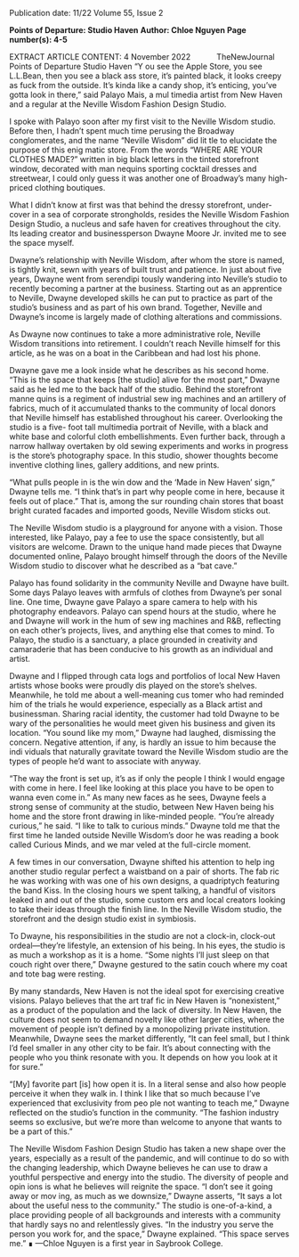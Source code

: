 Publication date: 11/22
Volume 55, Issue 2

**Points of Departure: Studio Haven**
**Author: Chloe Nguyen**
**Page number(s): 4-5**

EXTRACT ARTICLE CONTENT:
4
November 2022       TheNewJournal
Points of Departure
Studio Haven
“Y
ou see the Apple Store, you see 
L.L.Bean, then you see a black ass 
store, it’s painted black, it looks creepy 
as fuck from the outside. It’s kinda like 
a candy shop, it’s enticing, you’ve gotta 
look in there,” said Palayo Mais, a mul­
timedia artist from New Haven and a 
regular at the Neville Wisdom Fashion
Design Studio.


I spoke with Palayo soon after my 
first visit to the Neville Wisdom studio. 
Before then, I hadn’t spent much time 
perusing the Broadway conglomerates, 
and the name “Neville Wisdom” did lit­
tle to elucidate the purpose of this enig­
matic store. From the words “WHERE 
ARE 
YOUR 
CLOTHES 
MADE?” 
written in big black letters in the tinted 
storefront window, decorated with man­
nequins sporting cocktail dresses and 
streetwear, I could only guess it was 
another one of Broadway’s many high-
priced clothing boutiques. 


What I didn’t know at first was that 
behind the dressy storefront, under­
cover in a sea of corporate strongholds, 
resides the Neville Wisdom Fashion 
Design Studio, a nucleus and safe haven 
for creatives throughout the city. Its 
leading creator and businessperson 
Dwayne Moore Jr. invited me to see
the space myself. 


Dwayne’s relationship with Neville 
Wisdom, after whom the store is named, 
is tightly knit, sewn with years of built 
trust and patience. In just about five 
years, Dwayne went from serendipi­
tously wandering into Neville’s studio 
to recently becoming a partner at the 
business. Starting out as an apprentice 
to Neville, Dwayne developed skills he 
can put to practice as part of the studio’s 
business and as part of his own brand. 
Together, Neville and Dwayne’s income 
is largely made of clothing alterations 
and commissions.


As Dwayne now continues to take 
a more administrative role, Neville 
Wisdom transitions into retirement. 
I couldn’t reach Neville himself for 
this article, as he was on a boat in the 
Caribbean and had lost his phone.


Dwayne gave me a look inside what 
he describes as his second home. 
“This is the space that keeps [the 
studio] alive for the most part,” Dwayne 
said as he led me to the back half of the 
studio. Behind the storefront manne­
quins is a regiment of industrial sew­
ing machines and an artillery of fabrics, 
much of it accumulated thanks to the 
community of local donors that Neville 
himself has established throughout his 
career. Overlooking the studio is a five-
foot tall multimedia portrait of Neville, 
with a black and white base and colorful 
cloth embellishments. Even further back, 
through a narrow hallway overtaken by 
old sewing experiments and works in 
progress is the store’s photography space. 
In this studio, shower thoughts become 
inventive clothing lines, gallery additions, 
and new prints.


“What pulls people in is the win­
dow and the ‘Made in New Haven’ sign,” 
Dwayne tells me. “I think that’s in part 
why people come in here, because it feels 
out of place.” That is, among the sur­
rounding chain stores that boast bright 
curated facades and imported goods, 
Neville Wisdom sticks out.


The Neville Wisdom studio is a 
playground for anyone with a vision. 
Those interested, like Palayo, pay a fee to 
use the space consistently, but all visitors 
are welcome. Drawn to the unique hand­
made pieces that Dwayne documented 
online, Palayo brought himself through 
the doors of the Neville Wisdom
studio to discover what he described as 
a “bat cave.”


Palayo has found solidarity in the 
community Neville and Dwayne have 
built. Some days Palayo leaves with 
armfuls of clothes from Dwayne’s per­
sonal line. One time, Dwayne gave 
Palayo a spare camera to help with his 
photography endeavors. Palayo can 
spend hours at the studio, where he and 
Dwayne will work in the hum of sew­
ing machines and R&B, reflecting on 
each other’s projects, lives, and anything 
else that comes to mind. To Palayo, the 
studio is a sanctuary, a place grounded 
in creativity and camaraderie that has 
been conducive to his growth as an
individual and artist.


Dwayne and I flipped through cata­
logs and portfolios of local New Haven 
artists whose books were proudly dis­
played on the store’s shelves. Meanwhile, 
he told me about a well-meaning cus­
tomer who had reminded him of the 
trials he would experience, especially as 
a Black artist and businessman. Sharing 
racial identity, the customer had told 
Dwayne to be wary of the personalities 
he would meet given his business and 
given its location. “You sound like my 
mom,” Dwayne had laughed, dismissing 
the concern. Negative attention, if any, is 
hardly an issue to him because the indi­
viduals that naturally gravitate toward the 
Neville Wisdom studio are the types of
people he’d want to associate with anyway.


 “The way the front is set up, it’s as if 
only the people I think I would engage 
with come in here. I feel like looking at 
this place you have to be open to wanna 
even come in.” As many new faces as 
he sees, Dwayne feels a strong sense of 
community at the studio, between New 
Haven being his home and the store­
front drawing in like-minded people. 
“You’re already curious,” he said. “I like 
to talk to curious minds.” Dwayne told 
me that the first time he landed outside 
Neville Wisdom’s door he was reading a 
book called Curious Minds, and we mar­
veled at the full-circle moment.


A few times in our conversation, 
Dwayne shifted his attention to help­
ing another studio regular perfect a 
waistband on a pair of shorts. The fab­
ric he was working with was one of his 
own designs, a quadriptych featuring 
the band Kiss. In the closing hours we 
spent talking, a handful of visitors leaked 
in and out of the studio, some custom­
ers and local creators looking to take 
their ideas through the finish line. In the 
Neville Wisdom studio, the storefront 
and the design studio exist in symbiosis.


To Dwayne, his responsibilities in 
the studio are not a clock-in, clock-out 
ordeal—they’re lifestyle, an extension 
of his being. In his eyes, the studio is as 
much a workshop as it is a home. “Some 
nights I’ll just sleep on that couch right 
over there,” Dwayne gestured to the 
satin couch where my coat and tote bag 
were resting.


By many standards, New Haven is 
not the ideal spot for exercising creative 
visions. Palayo believes that the art traf­
fic in New Haven is “nonexistent,” as a 
product of the population and the lack 
of diversity. In New Haven, the culture 
does not seem to demand novelty like 
other larger cities, where the movement 
of people isn’t defined by a monopolizing 
private institution. Meanwhile, Dwayne 
sees the market differently, “It can feel 
small, but I think I’d feel smaller in any 
other city to be fair. It’s about connecting 
with the people who you think resonate 
with you. It depends on how you look
at it for sure.”


“[My] favorite part [is] how open 
it is. In a literal sense and also how 
people perceive it when they walk in. I 
think I like that so much because I’ve 
experienced that exclusivity from peo­
ple not wanting to teach me,” Dwayne 
reflected on the studio’s function in 
the community. “The fashion industry 
seems so exclusive, but we’re more than 
welcome to anyone that wants to be
a part of this.”


The 
Neville 
Wisdom 
Fashion 
Design Studio has taken a new shape 
over the years, especially as a result of 
the pandemic, and will continue to do 
so with the changing leadership, which 
Dwayne believes he can use to draw a 
youthful perspective and energy into the 
studio. The diversity of people and opin­
ions is what he believes will reignite the 
space. “I don’t see it going away or mov­
ing, as much as we downsize,” Dwayne 
asserts, “It says a lot about the useful­
ness to the community.” The studio is 
one-of-a-kind, a place providing people 
of all backgrounds and interests with 
a community that hardly says no and 
relentlessly gives. “In the industry you 
serve the person you work for, and the 
space,” Dwayne explained. “This space
serves me.” ∎
—Chloe Nguyen is a first year
in Saybrook College.